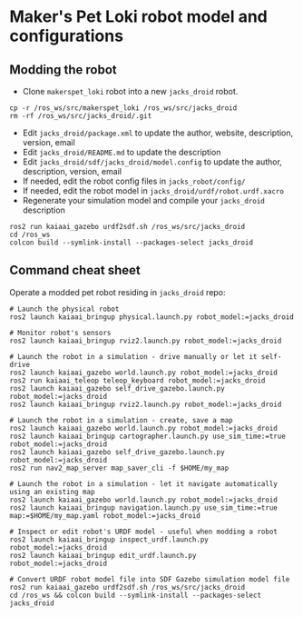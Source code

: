 # Maker's Pet Loki robot model and configurations

## Modding the robot
- Clone `makerspet_loki` robot into a new `jacks_droid` robot.
```
cp -r /ros_ws/src/makerspet_loki /ros_ws/src/jacks_droid
rm -rf /ros_ws/src/jacks_droid/.git
```
- Edit `jacks_droid/package.xml` to update the author, website, description, version, email
- Edit `jacks_droid/README.md` to update the description
- Edit `jacks_droid/sdf/jacks_droid/model.config` to update the author, description, version, email
- If needed, edit the robot config files in `jacks_robot/config/`
- If needed, edit the robot model in `jacks_droid/urdf/robot.urdf.xacro`
- Regenerate your simulation model and compile your `jacks_droid` description
```
ros2 run kaiaai_gazebo urdf2sdf.sh /ros_ws/src/jacks_droid
cd /ros_ws
colcon build --symlink-install --packages-select jacks_droid
```

## Command cheat sheet

Operate a modded pet robot residing in `jacks_droid` repo:

```
# Launch the physical robot
ros2 launch kaiaai_bringup physical.launch.py robot_model:=jacks_droid

# Monitor robot's sensors
ros2 launch kaiaai_bringup rviz2.launch.py robot_model:=jacks_droid

# Launch the robot in a simulation - drive manually or let it self-drive
ros2 launch kaiaai_gazebo world.launch.py robot_model:=jacks_droid
ros2 run kaiaai_teleop teleop_keyboard robot_model:=jacks_droid
ros2 launch kaiaai_gazebo self_drive_gazebo.launch.py robot_model:=jacks_droid
ros2 launch kaiaai_bringup rviz2.launch.py robot_model:=jacks_droid

# Launch the robot in a simulation - create, save a map
ros2 launch kaiaai_gazebo world.launch.py robot_model:=jacks_droid
ros2 launch kaiaai_bringup cartographer.launch.py use_sim_time:=true robot_model:=jacks_droid
ros2 launch kaiaai_gazebo self_drive_gazebo.launch.py robot_model:=jacks_droid
ros2 run nav2_map_server map_saver_cli -f $HOME/my_map

# Launch the robot in a simulation - let it navigate automatically using an existing map
ros2 launch kaiaai_gazebo world.launch.py robot_model:=jacks_droid
ros2 launch kaiaai_bringup navigation.launch.py use_sim_time:=true map:=$HOME/my_map.yaml robot_model:=jacks_droid

# Inspect or edit robot's URDF model - useful when modding a robot
ros2 launch kaiaai_bringup inspect_urdf.launch.py robot_model:=jacks_droid
ros2 launch kaiaai_bringup edit_urdf.launch.py robot_model:=jacks_droid

# Convert URDF robot model file into SDF Gazebo simulation model file
ros2 run kaiaai_gazebo urdf2sdf.sh /ros_ws/src/jacks_droid
cd /ros_ws && colcon build --symlink-install --packages-select jacks_droid
```
